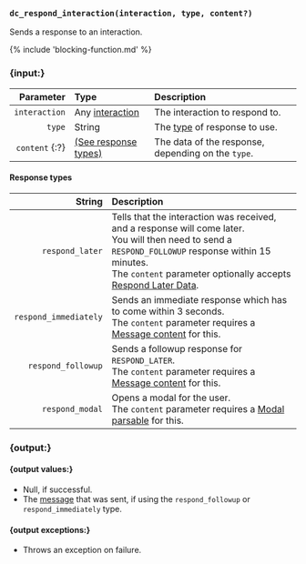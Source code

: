 ### `dc_respond_interaction(interaction, type, content?)`

Sends a response to an interaction.

{% include 'blocking-function.md' %}


### {input:}

|      Parameter | Type                                                   | Description                                        |
|---------------:|:-------------------------------------------------------|:---------------------------------------------------|
|  `interaction` | Any [interaction](/values/interactions/interaction.md) | The interaction to respond to.                     |
|         `type` | String                                                 | The [type](#response-types) of response to use.    |
| `content` {:?} | [(See response types)](#response-types)                | The data of the response, depending on the `type`. |

#### Response types

|                String | Description                                                                                                                                                                                                                                                   |
|----------------------:|:--------------------------------------------------------------------------------------------------------------------------------------------------------------------------------------------------------------------------------------------------------------|
|       `respond_later` | Tells that the interaction was received, and a response will come later.<br>You will then need to send a `RESPOND_FOLLOWUP` response within 15 minutes.<br>The `content` parameter optionally accepts [Respond Later Data](/parsables/respond-later-data.md). |
| `respond_immediately` | Sends an immediate response which has to come within 3 seconds.<br>The `content` parameter requires a [Message content](/parsables/message-content.md) for this.                                                                                              |
|    `respond_followup` | Sends a followup response for `RESPOND_LATER`.<br>The `content` parameter requires a [Message content](/parsables/message-content.md) for this.                                                                                                               |
|       `respond_modal` | Opens a modal for the user.<br>The `content` parameter requires a [Modal parsable](/parsables/modal.md) for this.                                                                                                                                             |


### {output:}

#### {output values:}

* Null, if successful.
* The [message](/values/message.md) that was sent, if using the `respond_followup` or `respond_immediately` type.

#### {output exceptions:}

* Throws an exception on failure.